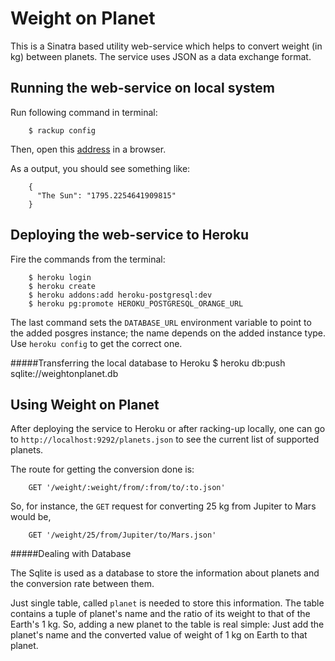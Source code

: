 Weight on Planet
================

This is a Sinatra based utility web-service which helps to convert weight (in kg) between
planets. The service uses JSON as a data exchange format.

Running the web-service on local system
-----------------------------------

Run following command in terminal:

        $ rackup config
		
Then, open this [address](http://localhost:9292/weight/25/from/Earth/to/Jupiter.json) in a browser.

As a output, you should see something like:

        {
          "The Sun": "1795.2254641909815"
        }
		
Deploying the web-service to Heroku
-----------------------------------

Fire the commands from the terminal:

        $ heroku login
        $ heroku create
        $ heroku addons:add heroku-postgresql:dev
		$ heroku pg:promote HEROKU_POSTGRESQL_ORANGE_URL
		
The last command sets the `DATABASE_URL` environment variable to point to 
the added posgres instance; the name depends on the added instance type.
Use `heroku config` to get the correct one.

#####Transferring the local database to Heroku
        $ heroku db:push sqlite://weightonplanet.db
		
Using Weight on Planet
----------------------

After deploying the service to Heroku or after racking-up locally,
one can go to `http://localhost:9292/planets.json` to see the current list of
supported planets.

The route for getting the conversion done is:

        GET '/weight/:weight/from/:from/to/:to.json'
        
So, for instance, the `GET` request for converting 25 kg from Jupiter to Mars would be,

        GET '/weight/25/from/Jupiter/to/Mars.json'
        
#####Dealing with Database

The Sqlite is used as a database to store the information about planets and the conversion rate between them.

Just single table, called `planet` is needed to store this information. The table contains a tuple of planet's name and the ratio of its weight to that of the Earth's 1 kg. So, adding a new planet to the table is real simple: 
Just add the planet's name and the converted value of weight of 1 kg on Earth to that planet.
